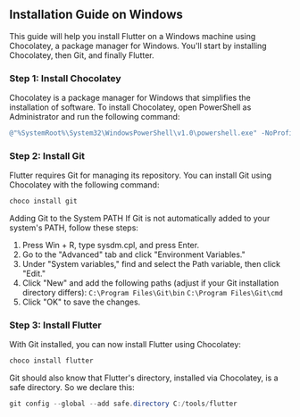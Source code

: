 ## Installation Guide on Windows

This guide will help you install Flutter on a Windows machine using Chocolatey, a package manager for Windows. You'll start by installing Chocolatey, then Git, and finally Flutter.

### Step 1: Install Chocolatey

Chocolatey is a package manager for Windows that simplifies the installation of software. To install Chocolatey, open PowerShell as Administrator and run the following command:

```powershell
@"%SystemRoot%\System32\WindowsPowerShell\v1.0\powershell.exe" -NoProfile -InputFormat None -ExecutionPolicy Bypass -Command "iex ((New-Object System.Net.WebClient).DownloadString('https://community.chocolatey.org/install.ps1'))" && SET "PATH=%PATH%;%ALLUSERSPROFILE%\chocolatey\bin"
```

### Step 2: Install Git
Flutter requires Git for managing its repository. You can install Git using Chocolatey with the following command:
```powershell
choco install git
```

Adding Git to the System PATH
If Git is not automatically added to your system's PATH, follow these steps:

1. Press Win + R, type sysdm.cpl, and press Enter.
2. Go to the "Advanced" tab and click "Environment Variables."
3. Under "System variables," find and select the Path variable, then click "Edit."
4. Click "New" and add the following paths (adjust if your Git installation directory differs):
`C:\Program Files\Git\bin`
`C:\Program Files\Git\cmd`
5. Click "OK" to save the changes.

### Step 3: Install Flutter
With Git installed, you can now install Flutter using Chocolatey:
```powershell
choco install flutter
```

Git should also know that Flutter's directory, installed via Chocolatey, is a safe directory. So we declare this:
```powershell
git config --global --add safe.directory C:/tools/flutter
```